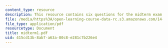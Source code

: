 ```yaml
---
content_type: resource
description: This resource contains six questions for the midterm exam.
file: /media/https%3A/open-learning-course-data-rc.s3.amazonaws.com/14-04-intermediate-microeconomic-theory-fall-2006/415cd13b8ab7a63a80c8e281c7b226e4_midterm1.pdf
file_type: application/pdf
resourcetype: Document
title: midterm1.pdf
uid: 415cd13b-8ab7-a63a-80c8-e281c7b226e4
---
```

